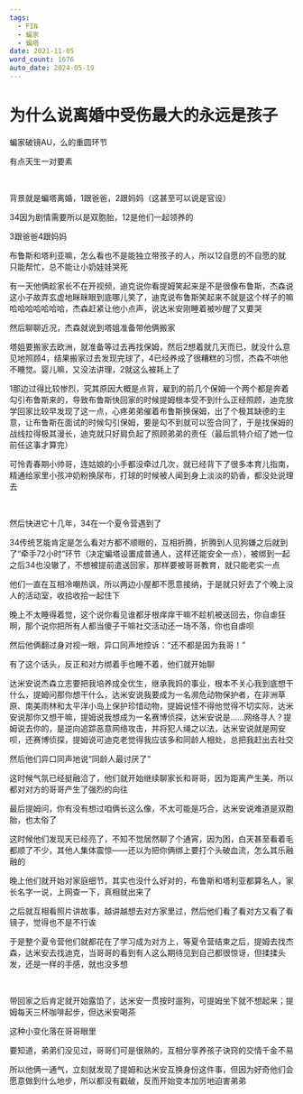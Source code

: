 ```yaml
---
tags:
  - FIN
  - 蝙家
  - 蝙塔
date: 2021-11-05
word_count: 1676
auto_date: 2024-05-19
---
```


# 为什么说离婚中受伤最大的永远是孩子

蝙家破镜AU，么的重圆环节

有点天生一对要素

<br>

背景就是蝙塔离婚，1跟爸爸，2跟妈妈（这甚至可以说是官设）

34因为剧情需要所以是双胞胎，12是他们一起领养的

3跟爸爸4跟妈妈

布鲁斯和塔利亚嘛，怎么看也不是能独立带孩子的人，所以12自愿的不自愿的就只能帮忙，总不能让小奶娃娃哭死

有一天他俩趁家长不在开视频，迪克说你看提姆笑起来是不是很像布鲁斯，杰森说这小子故弄玄虚地眯眯眼到底哪儿笑了，迪克说布鲁斯笑起来不就是这个样子的嘛哈哈哈哈哈哈哈，杰森赶紧让他小点声，说达米安刚睡着被吵醒了又要哭

然后聊聊近况，杰森就说到塔姐准备带他俩搬家

塔姐要搬家去欧洲，就准备等过去再找保姆，然后2想着就几天而已，就没什么意见地照顾4，结果搬家过去发现完球了，4已经养成了很糟糕的习惯，杰森不哄他不睡觉。婴儿嘛，又没法讲理，2就这么被耗上了

1那边过得比较惨烈，究其原因大概是点背，雇到的前几个保姆一个两个都是奔着勾引布鲁斯来的，导致布鲁斯快回家的时候提姆根本受不到什么正经照顾，迪克放学回家比较早发现了这一点，心疼弟弟催着布鲁斯换保姆，出了个极其缺德的主意，让布鲁斯在面试的时候勾引保姆，要是勾不到就可以签合同了，于是找保姆的战线拉得极其漫长，迪克就只好肩负起了照顾弟弟的责任（最后凯特介绍了她一位前任这事才算完）

可怜青春期小帅哥，连姑娘的小手都没牵过几次，就已经背下了很多本育儿指南，精通给家里小孩冲奶粉换尿布，打球的时候被人闻到身上淡淡的奶香，都没处说理去

<br>

然后快进它十几年，34在一个夏令营遇到了

34传统艺能肯定是怎么看对方都不顺眼的，互相折腾，折腾到人见狗嫌之后就到了“牵手72小时”环节（决定蝙塔设置成普通人，这样还能安全一点），被绑到一起之后34也没辙了，不想被提前遣送回家，那样要被哥哥教育，就只能老实一点

他们一直在互相冷嘲热讽，所以两边小屋都不愿意接纳，于是就只好去了个晚上没人的活动室，收拾收拾一起住下

晚上不太睡得着觉，这个说你看见谁都牙根痒痒干嘛不趁机被送回去，你自虐狂啊，那个说你把所有人都当傻子干嘛社交活动还一场不落，你也自虐呗

然后他俩翻过身对视一眼，异口同声地控诉：“还不都是因为我哥！”

有了这个话头，反正和对方绑着手也睡不着，他们就开始聊

达米安说杰森立志要把我培养成全优生，继承我妈的事业，根本不关心我到底想干什么，提姆问那你想干什么，达米安说我要成为一名濒危动物保护者，在非洲草原、南美雨林和太平洋小岛上保护珍惜动物，提姆说怪不得他觉得不切实际，达米安说那你又想干嘛，提姆说我想成为一名赛博侦探，达米安说是……网络寻人？提姆说去你的，是逆向追踪恶意网络攻击，并将犯人绳之以法，达米安说就是网安呗，还赛博侦探，提姆说可迪克老觉得我应该多和同龄人相处，总把我赶出去社交

然后他们异口同声地说“同龄人最讨厌了”

这时候气氛已经挺融洽了，他们就开始继续聊家长和哥哥，因为距离产生美，所以都对对方的哥哥产生了强烈的向往

最后提姆问，你有没有想过咱俩长这么像，不太可能是巧合，达米安说难道是双胞胎，也太俗了

这时候他们发现天已经亮了，不知不觉居然聊了个通宵，因为困，白天甚至看着毛都顺了不少，其他人集体震惊——还以为把你俩绑上要打个头破血流，怎么其乐融融的

晚上他们就开始对家庭细节，其实也没什么好对的，布鲁斯和塔利亚都算名人，家长名字一说，上网查一下，真相就出来了

之后就互相看照片讲故事，越讲越想去对方家里过，然后他们看了看对方又看了看镜子，觉得也不是不行诶

于是整个夏令营他们就都花在了学习成为对方上，等夏令营结束之后，提姆去找杰森，达米安去找迪克，当哥哥的看到有人这么期待见到自己都很惊讶，但揉揉头发，还是一样的手感，就也没多想

<br>

带回家之后肯定就开始露馅了，达米安一贯按时遛狗，可提姆坐下就不想起来；提姆每天三杯咖啡起步，但达米安喝茶

这种小变化落在哥哥眼里

要知道，弟弟们没见过，哥哥们可是很熟的，互相分享养孩子诀窍的交情千金不易

所以他俩一通气，立刻就发现了提姆和达米安互换身份这件事，但因为好奇他们会愿意做到什么地步，所以都没有戳破，反而开始变本加厉地迫害弟弟
